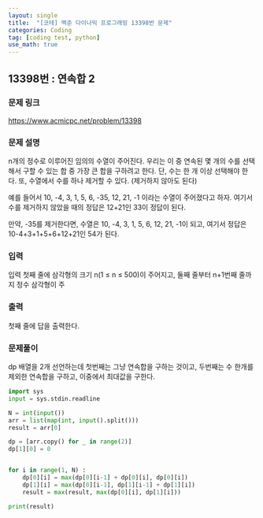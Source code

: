 ```yaml
---
layout: single
title:  "[코테] 백준 다이나믹 프로그래밍 13398번 문제"
categories: Coding
tag: [coding test, python]
use_math: true
---
```


## 13398번 : 연속합 2
### 문제 링크
<https://www.acmicpc.net/problem/13398>

### 문제 설명
n개의 정수로 이루어진 임의의 수열이 주어진다. 우리는 이 중 연속된 몇 개의 수를 선택해서 구할 수 있는 합 중 가장 큰 합을 구하려고 한다. 단, 수는 한 개 이상 선택해야 한다. 또, 수열에서 수를 하나 제거할 수 있다. (제거하지 않아도 된다)

예를 들어서 10, -4, 3, 1, 5, 6, -35, 12, 21, -1 이라는 수열이 주어졌다고 하자. 여기서 수를 제거하지 않았을 때의 정답은 12+21인 33이 정답이 된다.

만약, -35를 제거한다면, 수열은 10, -4, 3, 1, 5, 6, 12, 21, -1이 되고, 여기서 정답은 10-4+3+1+5+6+12+21인 54가 된다.

### 입력
 입력
첫째 줄에 삼각형의 크기 n(1 ≤ n ≤ 500)이 주어지고, 둘째 줄부터 n+1번째 줄까지 정수 삼각형이 주

### 출력
첫째 줄에 답을 출력한다.

### 문제풀이
dp 배열을 2개 선언하는데 첫번째는 그냥 연속합을 구하는 것이고, 두번째는 수 한개를 제외한 연속합을 구하고, 이중에서 최대값을 구한다.


```python
import sys
input = sys.stdin.readline

N = int(input())
arr = list(map(int, input().split()))
result = arr[0]

dp = [arr.copy() for _ in range(2)]
dp[1][0] = 0


for i in range(1, N) : 
    dp[0][i] = max(dp[0][i-1] + dp[0][i], dp[0][i])
    dp[1][i] = max(dp[0][i-1], dp[1][i-1] + dp[1][i])
    result = max(result, max(dp[0][i], dp[1][i]))

print(result)
```
